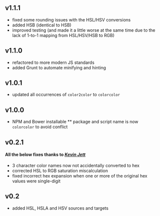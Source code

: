 ## v1.1.1
* fixed some rounding issues with the HSL/HSV conversions
* added HSB (identical to HSB)
* improved testing (and made it a little worse at the same time due to the lack of 1-to-1 mapping from HSL/HSV/HSB to RGB)

## v1.1.0
* refactored to more modern JS standards
* added Grunt to automate minifying and hinting

## v1.0.1
* updated all occurrences of `color2color` to `colorcolor`

## v1.0.0
* NPM and Bower installable
** package and script name is now `colorcolor` to avoid conflict

## v0.2.1
#### All the below fixes thanks to [*Kevin Jett*](https://github.com/kevjett/)
* 3 character color names now not accidentally converted to hex
* corrected HSL to RGB saturation miscalculation
* fixed incorrect hex expansion when one or more of the original hex values were single-digit

## v0.2
* added HSL, HSLA and HSV sources and targets
